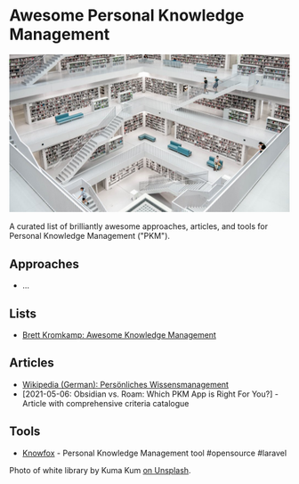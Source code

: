 # Awesome Personal Knowledge Management

![white library](assets/library-1024.jpg)

A curated list of brilliantly awesome approaches, articles, and tools for Personal Knowledge Management ("PKM").

## Approaches

* ...

## Lists

* [ Brett Kromkamp: Awesome Knowledge Management](https://github.com/brettkromkamp/awesome-knowledge-management)

## Articles

* [Wikipedia (German): Persönliches Wissensmanagement](https://de.wikipedia.org/wiki/Pers%C3%B6nliches_Wissensmanagement)
* [2021-05-06: Obsidian vs. Roam: Which PKM App is Right For You?] - Article with comprehensive criteria catalogue

## Tools

* [Knowfox](https://knowfox.com) - Personal Knowledge Management tool #opensource #laravel

Photo of white library by Kuma Kum [on Unsplash](https://unsplash.com/photos/SiOJXlWeWc0).

